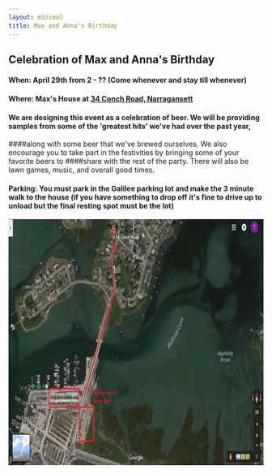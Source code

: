 ```yaml
---
layout: minimal
title: Max and Anna's Birthday
---
```


## Celebration of Max and Anna's Birthday

#### When: April 29th from 2 - ?? (Come whenever and stay till whenever)

#### Where: Max's House at [34 Conch Road, Narragansett](https://www.google.com/maps/dir/''/34+Conch+Rd,+Narragansett,+RI+02882/data=!4m5!4m4!1m0!1m2!1m1!1s0x89e5be5eba6be5fd:0x3931cda692c57dc2?sa=X&ved=0ahUKEwiGgNuKlZPTAhUG_mMKHWkFD20QwwUIIDAA)

#### We are designing this event as a celebration of beer. We will be providing samples from some of the 'greatest hits' we've had over the past year, 
####along with some beer that we've brewed ourselves. We also encourage you to take part in the festivities by bringing some of your favorite beers to 
####share with the rest of the party. There will also be lawn games, music, and overall good times. 



#### Parking: You **must** park in the Galilee parking lot and make the 3 minute walk to the house (if you have something to drop off it's fine to drive up to unload but the final resting spot must be the lot)

<img src="https://github.com/maxpohlman/maxpohlman.github.io/blob/master/img/parking.png?raw=true" width="788" height="485" />

